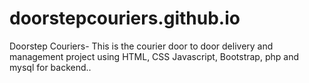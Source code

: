 # doorstepcouriers.github.io
Doorstep Couriers- This is the courier door to door delivery  and management project using HTML, CSS Javascript, Bootstrap, php and mysql for backend..
